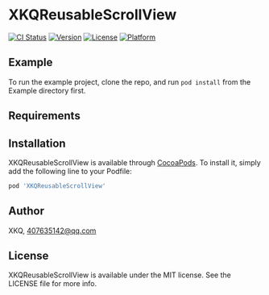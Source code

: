 # XKQReusableScrollView

[![CI Status](https://img.shields.io/travis/XKQ/XKQReusableScrollView.svg?style=flat)](https://travis-ci.org/XKQ/XKQReusableScrollView)
[![Version](https://img.shields.io/cocoapods/v/XKQReusableScrollView.svg?style=flat)](https://cocoapods.org/pods/XKQReusableScrollView)
[![License](https://img.shields.io/cocoapods/l/XKQReusableScrollView.svg?style=flat)](https://cocoapods.org/pods/XKQReusableScrollView)
[![Platform](https://img.shields.io/cocoapods/p/XKQReusableScrollView.svg?style=flat)](https://cocoapods.org/pods/XKQReusableScrollView)

## Example

To run the example project, clone the repo, and run `pod install` from the Example directory first.

## Requirements

## Installation

XKQReusableScrollView is available through [CocoaPods](https://cocoapods.org). To install
it, simply add the following line to your Podfile:

```ruby
pod 'XKQReusableScrollView'
```

## Author

XKQ, 407635142@qq.com

## License

XKQReusableScrollView is available under the MIT license. See the LICENSE file for more info.
